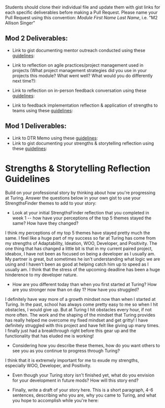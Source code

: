 Students should clone their individual file and update them with gist links for each specific deliverables before making a Pull Request. Please name your Pull Request using this convention: *Module First Name Last Name*, i.e. "M2 Allison Singer"

## Mod 2 Deliverables:
* Link to gist documenting mentor outreach conducted using these [guidelines](https://github.com/turingschool/career-development-curriculum/blob/master/module_two/cold_outreach_i_guidelines.md): <script src="https://github.com/jackmallahan/career-development-curriculum/blob/master/module_two/cold_outreach_i_guidelines.md"></script>

* Link to reflection on agile practices/project management used in projects (What project management strategies did you use in your projects this module? What went well? What would you do differently next time?): <script src="https://github.com/jackmallahan/career-development-curriculum/blob/master/module_two/agile_deliverable.md"></script>

* Link to reflection on in-person feedback conversation using these [guidelines](https://github.com/turingschool/career-development-curriculum/blob/master/module_two/feedback_conversation_reflection_guidelines.md): <script src="https://github.com/jackmallahan/career-development-curriculum/blob/master/module_two/feedback_conversation_reflection_guidelines.md"></script>

* Link to feedback implementation reflection & application of strengths to teams using these [guidelines](https://github.com/turingschool/career-development-curriculum/blob/master/module_two/feedback_implementation_strengths_reflection.md): <script src="https://github.com/jackmallahan/career-development-curriculum/blob/master/module_two/feedback_implementation_strengths_reflection.md"></script>

## Mod 1 Deliverables:
* Link to DTR Memo using these [guidelines](https://github.com/turingschool/career-development-curriculum/blob/master/module_one/dtr_guidelines_memo.md): <script src="https://gist.github.com/jasonlucas907/48288dd1150fdf75c33902fcd6a06aed.js"></script>
* Link to gist documenting your strengths & storytelling reflection using these [guidelines](https://github.com/turingschool/career-development-curriculum/blob/master/module_one/strengths_storytelling_reflection.md): <script src="https://gist.github.com/jackmallahan/38b4d10347642da54b5e82710745e7cf.js"></script>

# Strengths & Storytelling Reflection Guidelines

Build on your professional story by thinking about how you're progressing at Turing. Answer the questions below in your own gist to use your StrengthsFinder themes to add to your story:

* Look at your initial StrengthsFinder reflection that you completed in week 1 -- how have your perceptions of the top 5 themes stayed the same? How have they changed?

I think my perceptions of my top 5 themes have stayed pretty much the same. I feel like a huge part of my success so far at Turing has come from my strengths of Adaptability, Ideation, WOO, Developer, and Positivity. The one thing that has changed a little bit is that in my current paired project, ideabox, I have not been as focused on being a developer as I usually am. My partner is great, but sometimes he isn't understanding what logic we are using and I haven't been as good at helping catch him up to speed as I usually am. I think that the stress of the upcoming deadline has been a huge hinderence to my developer nature.


* How are you different today than when you first started at Turing? How are you stronger now than on day 1? How have you struggled? 

I definitely have way more of a growth mindset now than when I started at Turing. In the past, school has always come pretty easy to me so when I hit obstacles, I would give up. But at Turing I hit obstacles every hour, if not more often. The work and the shaping of the mindset that Turing provides has really helped me overcome my fixed mindset and get gritty! I have definitely struggled with this project and have felt like giving up many times. I finally just had a breakthrough right before this gear up and the functionality that has eluded me is working!

* Considering how you describe these themes, how do you want others to see you as you continue to progress through Turing?

I think that it is extremely important for me to exude my strengths, especially WOO, Developer, and Positivity. 

* Even though your Turing story isn't finished yet, what do you envision for your development in future mods? How will this story end?

* Finally, write a draft of your story here. This is a short paragraph, 4-6 sentences, describing who you are, why you came to Turing, and what you hope to accomplish while you're here:

